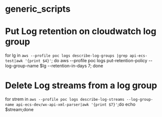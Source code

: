 # generic_scripts

# Put Log retention on cloudwatch log group
for lg in `aws --profile poc logs describe-log-groups |grep api-ecs-test|awk '{print $4}'`; do aws --profile poc logs put-retention-policy --log-group-name $lg --retention-in-days 7; done
# Delete Log streams from a log group
for strem in `aws --profile poc logs describe-log-streams --log-group-name api-ecs-dev/wx-api-xml-parser|awk '{print $7}'`;do echo $stream;done
